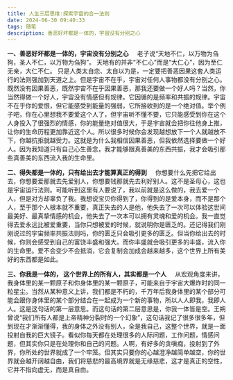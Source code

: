 ```yaml
---
title: 人生三层思维:探索宇宙的合一法则
date: 2024-06-30 09:40:33
tags: 随笔
description: 善恶好坏都是一体的，宇宙没有分别之心
---
```

**一、善恶好坏都是一体的，宇宙没有分别之心**
&nbsp;&nbsp;&nbsp;&nbsp;老子说“天地不仁，以万物为刍狗，圣人不仁，以万物为刍狗”。
天地有的并非“不仁心”而是“大仁心”，因为至仁无亲，大仁不仁。
只是人类太自恋、太自以为是，一定要把善恶因果这套人类运行的法则强加到天道之上。但是宇宙不在乎，宇宙对任何人事物都没有分别之心。既然没有因果善恶，既然宇宙不在乎因果善恶，那我还要做一个好人吗？当然，你当然得做一个好人，宇宙没有情感但有规律。它因循的是频率和共振的规律。宇宙不在乎你的爱恨，但它能感受到能量的强弱，它所接收到的是一个绝对值。举个例子吧，你在心里想我不要爱这个人了，但宇宙听不懂不要，它只能感受到你在这个人身投入了很强烈的情感，你的能量绝对值很大，于是宇宙就会把你往他身上推，让你的生命历程更加靠近这个人。所以很多时候你会发现越想放下一个人就越放不下，你越抗拒就越受力。这就是为什么我相信因果善恶，但我依然选择要做一个好人。因为我知道只有自己心生善念，我才能够跟真善美的东西共振，我才会吸引那些真善美的东西流入我的生命里。

**二、得失都是一体的，只有给出去才能算真正的得到**
&nbsp;&nbsp;&nbsp;&nbsp;你想要什么先把它给出去，你想要爱那就去先爱别人，你想要钱那就先去利好别人。这不是圣母心，这也是宇宙运行法则。可能听到这里有人要说了，我以前就是这么做的，我去爱一个人，但是对方却辜负了我。我想说宝贝你得到了，你得到的是爱本身，而不是那个人，至于那个人根本就不重要，真正失去的人是他，他失去了一次可以体验这世间最美好、最真挚情感的机会，他失去了一次本可以拥有灵魂和爱的机会。我一直觉得去爱永远比被爱重要，当你只想被爱的时候，就说明你是匮乏的。还记得我们刚刚说过的宇宙频率共振法则吗，你的匮乏只会吸引更多的匮乏。但当你给出去的时候，你则会感受到自己的富饶丰盛和强大。而你丰盛就会吸引更多的丰盛，流入你的生命里。爱不会变少不会抵消，它会复制会加成会越来越多，这个世界上所有美好的东西都是如此。

**三、你我是一体的， 这个世界上的所有人，其实都是一个人**
&nbsp;&nbsp;&nbsp;&nbsp;从宏观角度来讲，我身体里的某一颗原子和你身体里的某一颗原子，可能来自于宇宙大爆炸时的同一粒星尘。当然从某种意义上讲，我们都是不朽的，千万年后我身体里的某个部分可能会跟你身体里的某个部分结合在一起成为一个新的事物，所以人人即我，我即人人。这是这句话的第一层意思。而这句话的第二层意思是，你我一体皆是空。王朔曾说“我们所有人都是上帝精神分裂时的一个幻象”，这句话我记了很多很多年，但到现在才渐渐懂得，我的身体之外没有别人，全是我自己，这整个世界，就是一面投射自我的巨大镜子。看似你每天都在处理很多的人际问题，工作问题，情感问题，但其实你只是在处理你和自己的问题。人啊，有好多的贪嗔痴，投射到了外界，你所处的世界就成了一个牢笼。但其实只要你的心越澄净越简单越空，你的世界就会越开阔越自由，我们将慈悲的最高境界就是无缘慈悲，这才是真正的空性，它并不指向虚无，而是真自由。

